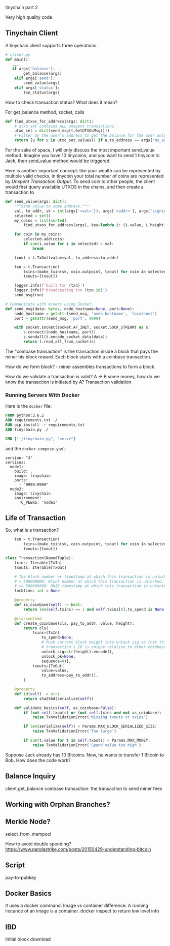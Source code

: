 tinychain part 2

Very high quality code.

## Tinychain Client
A tinychain client supports three operations.

```python
# client.py
def main():
   ...
   if args['balance']:
        get_balance(args)
    elif args['send']:
        send_value(args)
    elif args['status']:
        txn_status(args)
```

How to check transaction status? What does it mean?

For get_balance method, socket, calls  

```python
def find_utxos_for_address(args: dict):
    # utxo_set contains ALL unspent transactions.
    utxo_set = dict(send_msg(t.GetUTXOsMsg()))
    # Filter by the user's address to get the balance for the user only.
    return [u for u in utxo_set.values() if u.to_address == args['my_addr']]
```

For the sake of space, I will only discuss the most important send_value method. Imagine you have 10 tinycoins, and you want to send 1 tinycoin to Jack, then send_value method would be triggered:

Here is another important concept: like your wealth can be represented by multiple valid checks, in tinycoin your total number of coins are represented by *Unspent Transaction Output*. To send coin to other people, the client would first query available UTXOS in the chains, and then create a transaction to 

```python
def send_value(args: dict):
    """Send value to some address."""
    val, to_addr, sk = int(args['<val>']), args['<addr>'], args['signing_key']
    selected = set()
    my_coins = list(sorted(
        find_utxos_for_address(args), key=lambda i: (i.value, i.height)))

    for coin in my_coins:
        selected.add(coin)
        if sum(i.value for i in selected) > val:
            break

    txout = t.TxOut(value=val, to_address=to_addr)

    txn = t.Transaction(
        txins=[make_txin(sk, coin.outpoint, txout) for coin in selected],
        txouts=[txout])

    logger.info(f'built txn {txn}')
    logger.info(f'broadcasting txn {txn.id}')
    send_msg(txn)

# Communicate with miners using Socket.
def send_msg(data: bytes, node_hostname=None, port=None):
    node_hostname = getattr(send_msg, 'node_hostname', 'localhost')
    port = getattr(send_msg, 'port', 9999)

    with socket.socket(socket.AF_INET, socket.SOCK_STREAM) as s:
        s.connect((node_hostname, port))
        s.sendall(t.encode_socket_data(data))
        return t.read_all_from_socket(s)
```


The "coinbase transaction" is the transaction inside a block that pays the miner his block reward. Each block starts with a coinbase transaction.


How do we form block? - miner assembles transactions to form a block.

How do we validate a transaction is valid?
A -> B some money, how do we know the transaction is initiated by A?
Transaction validation

### Running Servers With Docker
Here is the ``docker`` file:

```dockerfile
FROM python:3.6.2
ADD requirements.txt ./
RUN pip install -r requirements.txt
ADD tinychain.py ./

CMD ["./tinychain.py", "serve"]
```

and the ``docker-compose.yaml``:
```
version: "3"
services:
  node1:
    build: .
    image: tinychain
    ports:
      - "9999:9999"
  node2:
    image: tinychain
    environment:
      TC_PEERS: 'node1'
```



## Life of Transaction
So, what is a transaction? 

```python
    txn = t.Transaction(
        txins=[make_txin(sk, coin.outpoint, txout) for coin in selected],
        txouts=[txout])

class Transaction(NamedTuple):
    txins: Iterable[TxIn]
    txouts: Iterable[TxOut]

    # The block number or timestamp at which this transaction is unlocked.
    # < 500000000: Block number at which this transaction is unlocked.
    # >= 500000000: UNIX timestamp at which this transaction is unlocked.
    locktime: int = None

    @property
    def is_coinbase(self) -> bool:
        return len(self.txins) == 1 and self.txins[0].to_spend is None

    @classmethod
    def create_coinbase(cls, pay_to_addr, value, height):
        return cls(
            txins=[TxIn(
                to_spend=None,
                # Push current block height into unlock_sig so that this
                # transaction's ID is unique relative to other coinbase txns.
                unlock_sig=str(height).encode(),
                unlock_pk=None,
                sequence=0)],
            txouts=[TxOut(
                value=value,
                to_address=pay_to_addr)],
        )

    @property
    def id(self) -> str:
        return sha256d(serialize(self))

    def validate_basics(self, as_coinbase=False):
        if (not self.txouts) or (not self.txins and not as_coinbase):
            raise TxnValidationError('Missing txouts or txins')

        if len(serialize(self)) > Params.MAX_BLOCK_SERIALIZED_SIZE:
            raise TxnValidationError('Too large')

        if sum(t.value for t in self.txouts) > Params.MAX_MONEY:
            raise TxnValidationError('Spend value too high')
```

Suppose Jack already has 10 Bitcoins. Now, he wants to transfer 1 Bitcoin to Bob. How does the code work?

## Balance Inquiry
client.get_balance
coinbase transaction: the transaction to send miner fees


## Working with Orphan Branches?

## Merkle Node?

select_from_mempool

How to avoid double spending?
https://www.pandastrike.com/posts/20150429-understanding-bitcoin

## Script
pay-to-pubkey


## Docker Basics
It uses a docker command.
Image vs container difference. A running instance of an image is a container.
docker inspect to return low level info


## IBD
Initial block download